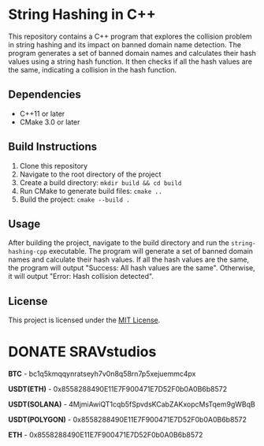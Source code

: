 # String Hashing in C++

This repository contains a C++ program that explores the collision problem in string hashing and its impact on banned domain name detection. The program generates a set of banned domain names and calculates their hash values using a string hash function. It then checks if all the hash values are the same, indicating a collision in the hash function.

## Dependencies

- C++11 or later
- CMake 3.0 or later

## Build Instructions

1. Clone this repository
2. Navigate to the root directory of the project
3. Create a build directory: `mkdir build && cd build`
4. Run CMake to generate build files: `cmake ..`
5. Build the project: `cmake --build .`

## Usage

After building the project, navigate to the build directory and run the `string-hashing-cpp` executable. The program will generate a set of banned domain names and calculate their hash values. If all the hash values are the same, the program will output "Success: All hash values are the same". Otherwise, it will output "Error: Hash collision detected".

## License

This project is licensed under the [MIT License](LICENSE).
# DONATE SRAVstudios

**BTC** - bc1q5kmqqynratseyh7v0n8q58rn7p5xejuemmc4px

**USDT(ETH)**  - 0x8558288490E11E7F900471E7D52F0b0A0B6b8572

**USDT(SOLANA)**  - 4MjmiAwiQT1cqb5fSpvdsKCabZAKxopcMsTqem9gWBqB

**USDT(POLYGON)**  - 0x8558288490E11E7F900471E7D52F0b0A0B6b8572

**ETH**  - 0x8558288490E11E7F900471E7D52F0b0A0B6b8572

